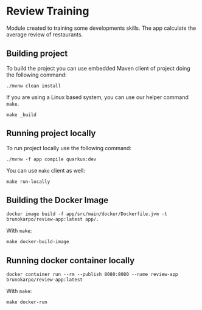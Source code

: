 # Review Training
Module created to training some developments skills. The app calculate the average review of restaurants.


## Building project
To build the project you can use embedded Maven client of project doing the following command:

```shell script
./mvnw clean install
```

If you are using a Linux based system, you can use our helper command `make`.

```shell script
make _build
```

## Running project locally
To run project locally use the following command:

```shell script
./mvnw -f app compile quarkus:dev
```

You can use `make` client as well:
```shell script
make run-locally
```

## Building the Docker Image

```shell script
docker image build -f app/src/main/docker/Dockerfile.jvm -t brunokarpo/review-app:latest app/.
```

With `make`:

```shell script
make docker-build-image
```


## Running docker container locally

```shell script
docker container run --rm --publish 8080:8080 --name review-app brunokarpo/review-app:latest
```

With `make`:

```shell script
make docker-run
```